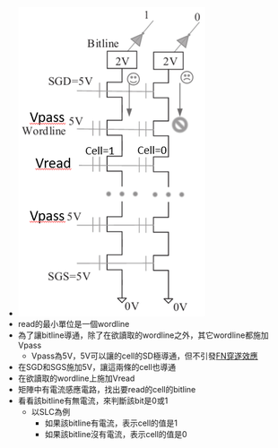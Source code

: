 - ![image.png](../assets/image_1694498639362_0.png)
- read的最小單位是一個wordline
- 為了讓bitline導通，除了在欲讀取的wordline之外，其它wordline都施加Vpass
	- Vpass為5V，5V可以讓的cell的SD極導通，但不引發[FN穿遂效應](64ffd9a7-c1fa-433d-be10-4c30d659fc42)
- 在SGD和SGS施加5V，讓這兩條的cell也導通
- 在欲讀取的wordline上施加Vread
- 矩陣中有電流感應電路，找出要read的cell的bitline
- 看看該bitline有無電流，來判斷該bit是0或1
	- 以SLC為例
		- 如果該bitline有電流，表示cell的值是1
		- 如果該bitline沒有電流，表示cell的值是0